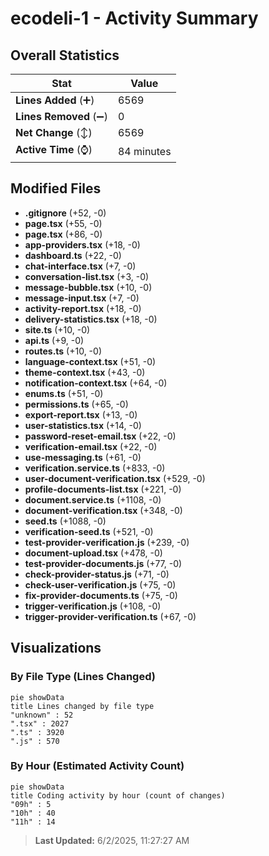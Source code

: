 # ecodeli-1 - Activity Summary 

## Overall Statistics

| Stat                   | Value                                                             |
| ---------------------- | ----------------------------------------------------------------- |
| **Lines Added** (➕)   | 6569                                          |
| **Lines Removed** (➖) | 0                                        |
| **Net Change** (↕)    | 6569                |
| **Active Time** (⌚)   | 84 minutes |


## Modified Files
- **.gitignore** (+52, -0)
- **page.tsx** (+55, -0)
- **page.tsx** (+86, -0)
- **app-providers.tsx** (+18, -0)
- **dashboard.ts** (+22, -0)
- **chat-interface.tsx** (+7, -0)
- **conversation-list.tsx** (+3, -0)
- **message-bubble.tsx** (+10, -0)
- **message-input.tsx** (+7, -0)
- **activity-report.tsx** (+18, -0)
- **delivery-statistics.tsx** (+18, -0)
- **site.ts** (+10, -0)
- **api.ts** (+9, -0)
- **routes.ts** (+10, -0)
- **language-context.tsx** (+51, -0)
- **theme-context.tsx** (+43, -0)
- **notification-context.tsx** (+64, -0)
- **enums.ts** (+51, -0)
- **permissions.ts** (+65, -0)
- **export-report.tsx** (+13, -0)
- **user-statistics.tsx** (+14, -0)
- **password-reset-email.tsx** (+22, -0)
- **verification-email.tsx** (+22, -0)
- **use-messaging.ts** (+61, -0)
- **verification.service.ts** (+833, -0)
- **user-document-verification.tsx** (+529, -0)
- **profile-documents-list.tsx** (+221, -0)
- **document.service.ts** (+1108, -0)
- **document-verification.tsx** (+348, -0)
- **seed.ts** (+1088, -0)
- **verification-seed.ts** (+521, -0)
- **test-provider-verification.js** (+239, -0)
- **document-upload.tsx** (+478, -0)
- **test-provider-documents.js** (+77, -0)
- **check-provider-status.js** (+71, -0)
- **check-user-verification.js** (+75, -0)
- **fix-provider-documents.ts** (+75, -0)
- **trigger-verification.js** (+108, -0)
- **trigger-provider-verification.ts** (+67, -0)

## Visualizations

### By File Type (Lines Changed)

```mermaid
pie showData
title Lines changed by file type
"unknown" : 52
".tsx" : 2027
".ts" : 3920
".js" : 570
```

### By Hour (Estimated Activity Count)

```mermaid
pie showData
title Coding activity by hour (count of changes)
"09h" : 5
"10h" : 40
"11h" : 14
```


> **Last Updated:** 6/2/2025, 11:27:27 AM